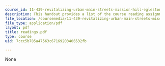 ```yaml
---
course_id: 11-439-revitalizing-urban-main-streets-mission-hill-egleston-square-boston-spring-2003
description: This handout provides a list of the course reading assignments.
file_location: /coursemedia/11-439-revitalizing-urban-main-streets-mission-hill-egleston-square-boston-spring-2003/7ccc5b705a47563c67169203406532fb_readings.pdf
file_type: application/pdf
layout: pdf
title: readings.pdf
type: course
uid: 7ccc5b705a47563c67169203406532fb

---
```

None